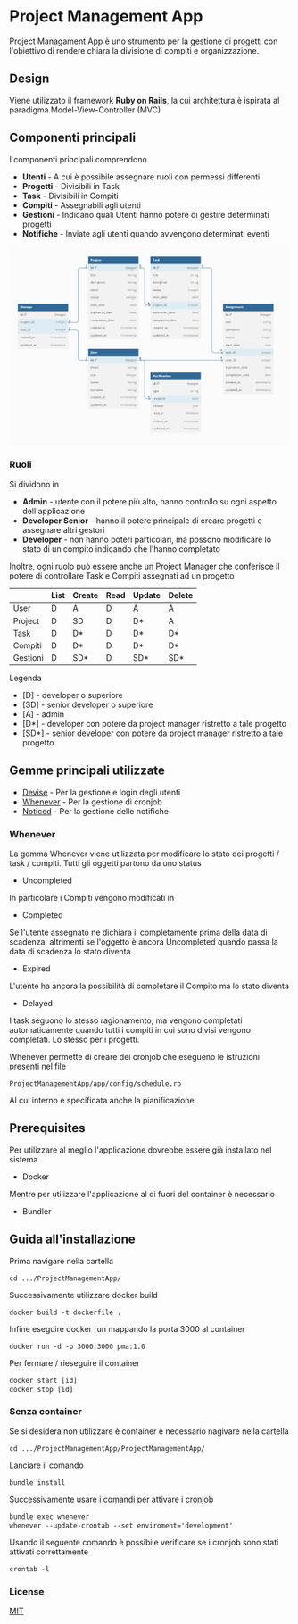 # Project Management App
Project Managament App è uno strumento per la gestione di progetti con l'obiettivo di rendere chiara la divisione di compiti e organizzazione.

## Design
Viene utilizzato il framework **Ruby on Rails**, la cui architettura è ispirata al paradigma Model-View-Controller (MVC)

## Componenti principali
I componenti principali comprendono
- **Utenti** - A cui è possibile assegnare ruoli con permessi differenti
- **Progetti** - Divisibili in Task
- **Task** - Divisibili in Compiti
- **Compiti** - Assegnabili agli utenti
- **Gestioni** - Indicano quali Utenti hanno potere di gestire determinati progetti
- **Notifiche** - Inviate agli utenti quando avvengono determinati eventi

![ER Diagram](/ProjectManagementApp/app/assets/images/er_diagram.png)

### Ruoli
Si dividono in
- **Admin** - utente con il potere più alto, hanno controllo su ogni aspetto dell'applicazione
- **Developer Senior** - hanno il potere principale di creare progetti e assegnare altri gestori
- **Developer** - non hanno poteri particolari, ma possono modificare lo stato di un compito indicando che l'hanno completato

Inoltre, ogni ruolo può essere anche un Project Manager che conferisce il potere di controllare Task e Compiti assegnati ad un progetto

|            | List         | Create       | Read         | Update       | Delete       |
| ------------ | ------------ | ------------ | ------------ | ------------ | ------------ |
|  User  |  D | A  | D  |  A   | A  |
|  Project | D  | SD  | D  | D*  |  A |
|  Task | D  |  D* |  D | D*  | D* |
|  Compiti |  D |  D* |  D |  D* | D*   |
|  Gestioni |  D | SD*  |  D |  SD* | SD*  |

Legenda
- [D] - developer o superiore
- [SD] - senior developer o superiore
- [A] - admin
- [D*] - developer con potere da project manager ristretto a tale progetto
- [SD*] - senior developer con potere da project manager ristretto a tale progetto

## Gemme principali utilizzate
- [Devise](https://github.com/heartcombo/devise) - Per la gestione e login degli utenti
- [Whenever](https://github.com/javan/whenever) - Per la gestione di cronjob
- [Noticed](https://github.com/excid3/noticed) - Per la gestione delle notifiche

### Whenever
La gemma Whenever viene utilizzata per modificare lo stato dei progetti / task / compiti.
Tutti gli oggetti partono da uno status
- Uncompleted

In particolare i Compiti vengono modificati in
- Completed

Se l'utente assegnato ne dichiara il completamente prima della data di scadenza, altrimenti se l'oggetto
è ancora Uncompleted quando passa la data di scadenza lo stato diventa
- Expired

L'utente ha ancora la possibilità di completare il Compito ma lo stato diventa
- Delayed


I task seguono lo stesso ragionamento, ma vengono completati automaticamente quando tutti i compiti in cui sono divisi vengono completati.
Lo stesso per i progetti.

Whenever permette di creare dei cronjob che esegueno le istruzioni presenti nel file
```
ProjectManagementApp/app/config/schedule.rb
```
Al cui interno è specificata anche la pianificazione

## Prerequisites

Per utilizzare al meglio l'applicazione dovrebbe essere già installato nel sistema
- Docker

Mentre per utilizzare l'applicazione al di fuori del container è necessario
- Bundler

## Guida all'installazione

Prima navigare nella cartella 

```
cd .../ProjectManagementApp/
```

Successivamente utilizzare docker build

```
docker build -t dockerfile .
```

Infine eseguire docker run mappando la porta 3000 al container

```
docker run -d -p 3000:3000 pma:1.0
```

Per fermare / rieseguire il container

```
docker start [id]
docker stop [id]
```

### Senza container

Se si desidera non utilizzare è container è necessario nagivare nella cartella

```
cd .../ProjectManagementApp/ProjectManagementApp/
```

Lanciare il comando 
```
bundle install
```

Successivamente usare i comandi per attivare i cronjob 
```
bundle exec whenever
whenever --update-crontab --set enviroment='development'
```

Usando il seguente comando è possibile verificare se i cronjob sono stati attivati correttamente 
```
crontab -l
```


### License

[MIT](/License.txt)